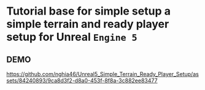 # Tutorial base for simple setup a simple terrain and ready player setup for Unreal `Engine 5`
## DEMO
https://github.com/nghia46/Unreal5_Simple_Terrain_Ready_Player_Setup/assets/84240893/9ca8d3f2-d8a0-453f-8f8a-3c882ee83477

